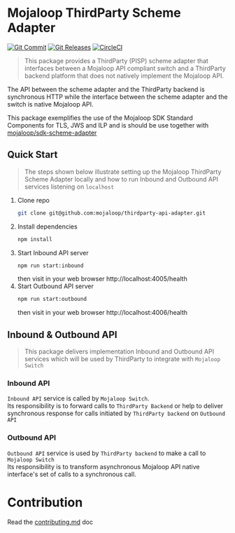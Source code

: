 # Mojaloop ThirdParty Scheme Adapter
[![Git Commit](https://img.shields.io/github/last-commit/mojaloop/thirdparty-scheme-adapter.svg?style=flat)](https://github.com/mojaloop/thirdparty-scheme-adapter/commits/master)
[![Git Releases](https://img.shields.io/github/release/mojaloop/thirdparty-scheme-adapter.svg?style=flat)](https://github.com/mojaloop/thirdparty-scheme-adapter/releases)
[![CircleCI](https://circleci.com/gh/mojaloop/thirdparty-scheme-adapter.svg?style=svg)](https://circleci.com/gh/mojaloop/thirdparty-scheme-adapter)

> This package provides a ThirdParty (PISP) scheme adapter that interfaces between a Mojaloop API compliant switch and a ThirdParty backend platform that does not natively implement the Mojaloop API.

The API between the scheme adapter and the ThirdParty backend is synchronous HTTP while the interface between the scheme adapter and the switch is native Mojaloop API.

This package exemplifies the use of the Mojaloop SDK Standard Components for TLS, JWS and ILP and is should be use together with [mojaloop/sdk-scheme-adapter](https://github.com/mojaloop/sdk-scheme-adapter)


## Quick Start
> The steps shown below illustrate setting up the Mojaloop ThirdParty Scheme Adapter locally and how to run Inbound  and Outbound API services listening on `localhost`

1. Clone repo
   ```bash
   git clone git@github.com:mojaloop/thirdparty-api-adapter.git
   ```
2. Install dependencies
   ```bash
   npm install
   ```
3. Start Inbound API server 
   ```bash
   npm run start:inbound
   ```
    then visit in your web browser http://localhost:4005/health
4. Start Outbound API server
   ```bash
   npm run start:outbound
   ```
    then visit in your web browser http://localhost:4006/health

## Inbound & Outbound API
> This package delivers implementation Inbound and Outbound API services which will be used by ThirdParty to integrate with `Mojaloop Switch`

### Inbound API
  `Inbound API` service is called by `Mojaloop Switch`.  
  Its responsibility is to forward calls to `ThirdParty Backend` or help to deliver synchronous response for calls initiated by `ThirdParty backend` on `Outbound API`

### Outbound API
  `Outbound API` service is used by `ThirdParty backend` to make a call to `Mojaloop Switch`  
  Its responsibility is to transform asynchronous Mojaloop API native interface's set of calls to a synchronous call.

# Contribution
Read the [contributing.md](./contributing.md) doc